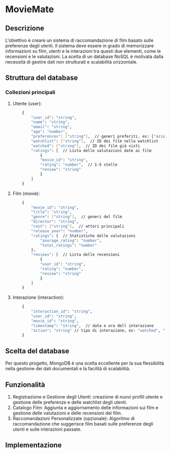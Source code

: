 # MovieMate

## Descrizione
L'obiettivo è creare un sistema di raccomandazione di film basato sulle preferenze degli utenti. Il sistema deve essere in grado di memorizzare informazioni su film, utenti e le interazioni tra questi due elementi, come le recensioni e le valutazioni. La scelta di un database NoSQL è motivata dalla necessità di gestire dati non strutturati e scalabilità orizzontale.

## Struttura del database

### Collezioni principali
1. Utente (user):
    ```bash
        {
            "user_id": "string",
            "name": "string",
            "email": "string",
            "age": "number",
            "preferences": ["string"],  // generi preferiti, es: ["azione", "comedia"]
            "watchlist": ["string"],  // ID dei film nella watchlist
            "watched": ["string"],  // ID dei film già visti
            "ratings": [  // Lista delle valutazioni date ai film
                {
                "movie_id": "string",
                "rating": "number",  // 1-5 stelle
                "review": "string"
                }
            ]
        }

2. Film (movie):
    ```bash
        {
            "movie_id": "string",
            "title": "string",
            "genre": ["string"],  // generi del film
            "director": "string",
            "cast": ["string"],  // attori principali
            "release_year": "number",
            "ratings": {  // Statistiche delle valutazioni
                "average_rating": "number",
                "total_ratings": "number"
            },
            "reviews": [  // Lista delle recensioni
                {
                "user_id": "string",
                "rating": "number",
                "review": "string"
                }
            ]
        }


3. Interazione (interaction):
    ```bash
        {
            "interaction_id": "string",
            "user_id": "string",
            "movie_id": "string",
            "timestamp": "string",  // data e ora dell interazione
            "action": "string" // tipo di interazione, es: "watched", "rated", "added to watchlist"
        }

## Scelta del database
Per questo progetto, MongoDB è una scelta eccellente per la sua flessibilità nella gestione dei dati documentali e la facilità di scalabilità.

## Funzionalità
1. Registrazione e Gestione degli Utenti: creazione di nuovi profili utente e gestione delle preferenze e delle watchlist degli utenti.
2. Catalogo Film: Aggiunta e aggiornamento delle informazioni sui film e gestione delle valutazioni e delle recensioni dei film.
3. Raccomandazioni Personalizzate (opzionale): Algoritmo di raccomandazione che suggerisce film basati sulle preferenze degli utenti e sulle interazioni passate.

## Implementazione


